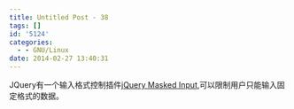 ```yaml
---
title: Untitled Post - 38
tags: []
id: '5124'
categories:
  - - GNU/Linux
date: 2014-02-27 13:40:31
---
```


JQuery有一个输入格式控制插件[jQuery Masked Input](http://plugins.jquery.com/maskedinput/),可以限制用户只能输入固定格式的数据。